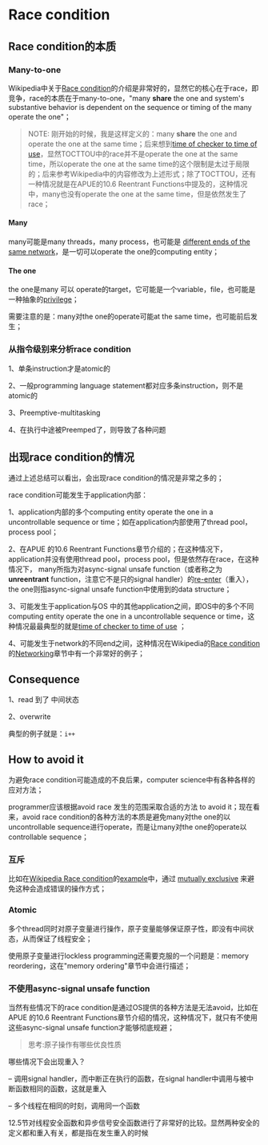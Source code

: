 # Race condition



## Race condition的本质



### Many-to-one

Wikipedia中关于[Race condition](https://en.wikipedia.org/wiki/Race_condition)的介绍是非常好的，显然它的核心在于race，即竞争，race的本质在于many-to-one，"many **share** the one and  system's  substantive behavior is dependent on the sequence or timing of the many operate the one"；

> NOTE: 刚开始的时候，我是这样定义的：many **share** the one and operate the one at the same time；后来想到[time of checker to time of use](https://en.wikipedia.org/wiki/Time_of_check_to_time_of_use)，显然TOCTTOU中的race并不是operate the one  at the same time，所以operate the one at the same time的这个限制是太过于局限的；后来参考Wikipedia中的内容修改为上述形式；除了TOCTTOU，还有一种情况就是在APUE的10.6 Reentrant Functions中提及的，这种情况中，many也没有operate the one at the same time，但是依然发生了race；

#### Many

many可能是many threads，many process，也可能是 [different ends of the same network](https://en.wikipedia.org/wiki/Race_condition#Networking)，是一切可以operate the one的computing entity；

#### The one

the one是many 可以 operate的target，它可能是一个variable，file，也可能是一种抽象的[privilege](https://en.wikipedia.org/wiki/Race_condition#Networking)；

需要注意的是：many对the one的operate可能at the same time，也可能前后发生；



### 从指令级别来分析race condition

1、单条instruction才是atomic的

2、一般programming language statement都对应多条instruction，则不是atomic的

3、Preemptive-multitasking

4、在执行中途被Preemped了，则导致了各种问题



## 出现race condition的情况

通过上述总结可以看出，会出现race condition的情况是非常之多的；

race condition可能发生于application内部：

1、application内部的多个computing entity operate the one in a uncontrollable sequence or time；如在application内部使用了thread pool，process pool；

2、在APUE 的10.6 Reentrant Functions章节介绍的；在这种情况下，application并没有使用thread pool，process pool，但是依然存在race，在这种情况下， many所指为对async-signal unsafe function（或者称之为**unreentrant** function，注意它不是只的signal handler）的[re-enter](https://en.wikipedia.org/wiki/Reentrancy_(computing))（重入），the one则指async-signal unsafe function中使用到的data structure；

3、可能发生于application与OS 中的其他application之间，即OS中的多个不同computing entity operate the one in a uncontrollable sequence or time，这种情况最最典型的就是[time of checker to time of use](https://en.wikipedia.org/wiki/Time_of_check_to_time_of_use) ；

4、可能发生于network的不同end之间，这种情况在Wikipedia的[Race condition](https://en.wikipedia.org/wiki/Race_condition) 的[Networking](https://en.wikipedia.org/wiki/Race_condition#Networking)章节中有一个非常好的例子；



## Consequence

1、read 到了 中间状态

2、overwrite 

典型的例子就是：`i++`



## How to avoid it

为避免race condition可能造成的不良后果，computer science中有各种各样的应对方法；

programmer应该根据avoid race 发生的范围采取合适的方法 to avoid it；现在看来，avoid race condition的各种方法的本质是避免many对the one的以uncontrollable sequence进行operate，而是让many对the one的operate以controllable sequence；

### 互斥

比如在[Wikipedia Race condition](https://en.wikipedia.org/wiki/Race_condition)的[example](https://en.wikipedia.org/wiki/Race_condition#Example)中，通过 [mutually exclusive](https://en.wikipedia.org/wiki/Mutually_exclusive) 来避免这种会造成错误的操作方式；

### Atomic

多个thread同时对原子变量进行操作，原子变量能够保证原子性，即没有中间状态，从而保证了线程安全；

使用原子变量进行lockless programming还需要克服的一个问题是：memory reordering，这在"memory ordering"章节中会进行描述；



### 不使用async-signal unsafe function

当然有些情况下的race condition是通过OS提供的各种方法是无法avoid，比如在APUE 的10.6 Reentrant Functions章节介绍的情况，这种情况下，就只有不使用这些async-signal unsafe function才能够彻底规避；

> 思考:原子操作有哪些优良性质

哪些情况下会出现重入？

– 调用signal handler，而中断正在执行的函数，在signal handler中调用与被中断函数相同的函数，这就是重入

– 多个线程在相同的时刻，调用同一个函数



12.5节对线程安全函数和异步信号安全函数进行了非常好的比较。显然两种安全的定义都和重入有关，都是指在发生重入的时候




